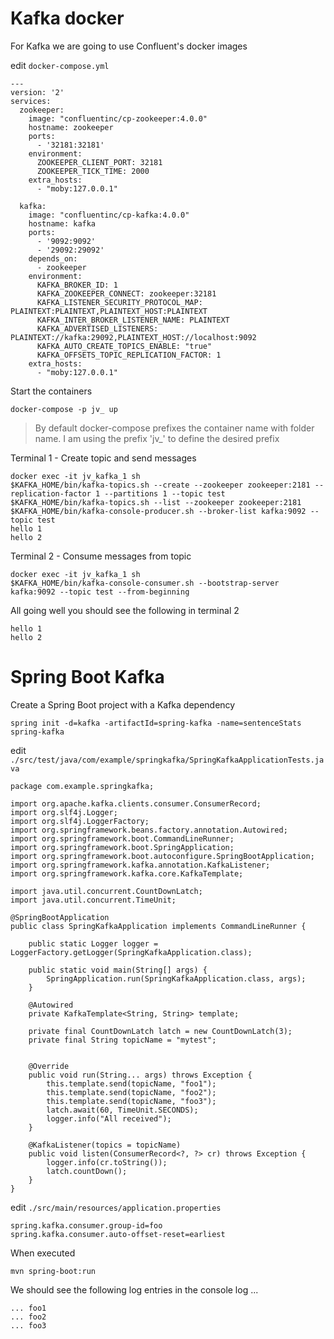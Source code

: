 # Kafka docker

For Kafka we are going to use Confluent's docker images

edit `docker-compose.yml`

```
---
version: '2'
services:
  zookeeper:
    image: "confluentinc/cp-zookeeper:4.0.0"
    hostname: zookeeper
    ports:
      - '32181:32181'
    environment:
      ZOOKEEPER_CLIENT_PORT: 32181
      ZOOKEEPER_TICK_TIME: 2000
    extra_hosts:
      - "moby:127.0.0.1"

  kafka:
    image: "confluentinc/cp-kafka:4.0.0"
    hostname: kafka
    ports:
      - '9092:9092'
      - '29092:29092'
    depends_on:
      - zookeeper
    environment:
      KAFKA_BROKER_ID: 1
      KAFKA_ZOOKEEPER_CONNECT: zookeeper:32181
      KAFKA_LISTENER_SECURITY_PROTOCOL_MAP: PLAINTEXT:PLAINTEXT,PLAINTEXT_HOST:PLAINTEXT
      KAFKA_INTER_BROKER_LISTENER_NAME: PLAINTEXT
      KAFKA_ADVERTISED_LISTENERS: PLAINTEXT://kafka:29092,PLAINTEXT_HOST://localhost:9092
      KAFKA_AUTO_CREATE_TOPICS_ENABLE: "true"
      KAFKA_OFFSETS_TOPIC_REPLICATION_FACTOR: 1
    extra_hosts:
      - "moby:127.0.0.1"
```

Start the containers

```
docker-compose -p jv_ up
```

> By default docker-compose prefixes the container name with folder name. I am using the prefix 'jv\_'  to define the desired prefix

Terminal 1 - Create topic and send messages

```
docker exec -it jv_kafka_1 sh
$KAFKA_HOME/bin/kafka-topics.sh --create --zookeeper zookeeper:2181 --replication-factor 1 --partitions 1 --topic test
$KAFKA_HOME/bin/kafka-topics.sh --list --zookeeper zookeeper:2181
$KAFKA_HOME/bin/kafka-console-producer.sh --broker-list kafka:9092 --topic test
hello 1
hello 2
```

Terminal 2 - Consume messages from topic

```
docker exec -it jv_kafka_1 sh
$KAFKA_HOME/bin/kafka-console-consumer.sh --bootstrap-server kafka:9092 --topic test --from-beginning
```

All going well you should see the following in terminal 2

```
hello 1
hello 2
```

# Spring Boot Kafka

Create a Spring Boot project with a Kafka dependency

```
spring init -d=kafka -artifactId=spring-kafka -name=sentenceStats spring-kafka
```

edit `./src/test/java/com/example/springkafka/SpringKafkaApplicationTests.java`

```
package com.example.springkafka;

import org.apache.kafka.clients.consumer.ConsumerRecord;
import org.slf4j.Logger;
import org.slf4j.LoggerFactory;
import org.springframework.beans.factory.annotation.Autowired;
import org.springframework.boot.CommandLineRunner;
import org.springframework.boot.SpringApplication;
import org.springframework.boot.autoconfigure.SpringBootApplication;
import org.springframework.kafka.annotation.KafkaListener;
import org.springframework.kafka.core.KafkaTemplate;

import java.util.concurrent.CountDownLatch;
import java.util.concurrent.TimeUnit;

@SpringBootApplication
public class SpringKafkaApplication implements CommandLineRunner {

    public static Logger logger = LoggerFactory.getLogger(SpringKafkaApplication.class);

    public static void main(String[] args) {
        SpringApplication.run(SpringKafkaApplication.class, args);
    }

    @Autowired
    private KafkaTemplate<String, String> template;

    private final CountDownLatch latch = new CountDownLatch(3);
    private final String topicName = "mytest";


    @Override
    public void run(String... args) throws Exception {
        this.template.send(topicName, "foo1");
        this.template.send(topicName, "foo2");
        this.template.send(topicName, "foo3");
        latch.await(60, TimeUnit.SECONDS);
        logger.info("All received");
    }

    @KafkaListener(topics = topicName)
    public void listen(ConsumerRecord<?, ?> cr) throws Exception {
        logger.info(cr.toString());
        latch.countDown();
    }
}
```

edit `./src/main/resources/application.properties`

```
spring.kafka.consumer.group-id=foo
spring.kafka.consumer.auto-offset-reset=earliest
```

When executed

```
mvn spring-boot:run
```

We should see the following log entries in the console log ...

```
... foo1
... foo2
... foo3
```



